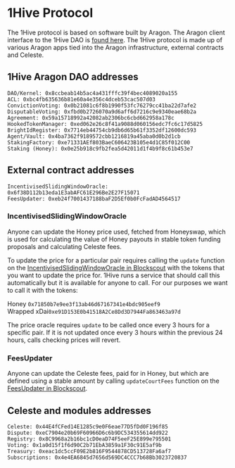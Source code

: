 # 1Hive Protocol

The 1Hive protocol is based on software built by Aragon. The Aragon client interface to the 1Hive DAO is [found here](https://aragon.1hive.org/#/0x8ccbeab14b5ac4a431fffc39f4bec4089020a155). The 1Hive protocol is made up of various Aragon apps tied into the Aragon infrastructure, external contracts and Celeste.

## 1Hive Aragon DAO addresses

```
DAO/Kernel: 0x8ccbeab14b5ac4a431fffc39f4bec4089020a155
ACL: 0xbc4fb635636b81e60a4e356c4dceb53cac507d03
ConvictionVoting: 0x0b21081c6f8b1990f53fc76279cc41ba22d7afe2
DisputableVoting: 0xfbd0b2726070a9d6aff6d7216c9e9340eae68b2a
Agreement: 0x59a15718992a42082ab2306bc6cbd662958a178c
HookedTokenManager: 0xed062e26c8f41a9088d060156edc7fc6c17d5825
BrightIdRegister: 0x7714eb44754cb9db6d65b61f3352df12600dc593
Agent/Vault: 0x4ba7362f9189572cbb1216819a45aba0d0b2d1cb
StakingFactory: 0xe71331AEf803BaeC606423B105e4d1C85f012C00
Staking (Honey): 0x0e25b918c9fb2fea5d42011d1f4b9f8c61b453e7
```

## External contract addresses

```
IncentivisedSlidingWindowOracle: 0x6f38D112b13eda1E3abAFC61E296Be2E27F15071
FeesUpdater: 0xeb24f7001437188baF2D5Ef0b0FcFadAD4564517
```

### IncentivisedSlidingWindowOracle

Anyone can update the Honey price used, fetched from Honeyswap, which is used for calculating the value of Honey payouts in stable token funding proposals and calculating Celeste fees.

To update the price for a particular pair requires calling the `update` function on the [IncentivisedSlidingWindowOracle in Blockscout](https://blockscout.com/poa/xdai/address/0x6f38D112b13eda1E3abAFC61E296Be2E27F15071/write-contract) with the tokens that you want to update the price for. 1Hive runs a service that should call this automatically but it is available for anyone to call. For our purposes we want to call it with the tokens:

Honey `0x71850b7e9ee3f13ab46d67167341e4bdc905eef9`\
Wrapped xDai`0xe91D153E0b41518A2Ce8Dd3D7944Fa863463a97d`

The price oracle requires `update` to be called once every 3 hours for a specific pair. If it is not updated once every 3 hours within the previous 24 hours, calls checking prices will revert.

### FeesUpdater

Anyone can update the Celeste fees, paid for in Honey, but which are defined using a stable amount by calling `updateCourtFees` function on the [FeesUpdater in Blockscout](https://blockscout.com/poa/xdai/address/0xeb24f7001437188baF2D5Ef0b0FcFadAD4564517/write-contract).

## Celeste and modules addresses

```
Celeste: 0x44E4fCFed14E1285c9e0F6eae77D5fDd0F196f85
Dispute: 0xeC7904e20b69F60966D6c6b9DC534355614dd922
Registry: 0x8C9968a2b16bc1cD0eaD74F5eeF25E899e795501
Voting: 0x1a0d15f1f6d90C2b71EbA3859a1F30c91E5af9b
Treasury: 0xeac1dc5ccF09E2b816F9544878CD513728Fa6af7
Subscriptions: 0x4e4EA6845d7656d569DC4CCC7b68Bb3023720837
```
